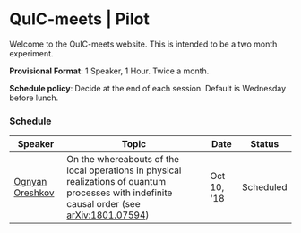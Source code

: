 # QuIC-meets | Pilot
Welcome to the QuIC-meets website. This is intended to be a two month experiment. 

**Provisional Format**: 1 Speaker, 1 Hour. Twice a month.

**Schedule policy**: Decide at the end of each session. Default is Wednesday before lunch.



### Schedule



| Speaker                                                   | Topic                                                        | Date        | Status    |
| --------------------------------------------------------- | ------------------------------------------------------------ | ----------- | --------- |
| [Ognyan Oreshkov](http://quic.ulb.ac.be/members/oreshkov) | On the whereabouts of the local operations in physical realizations of quantum processes with indefinite causal order (see [arXiv:1801.07594](https://arxiv.org/abs/1801.07594)) | Oct 10, '18 | Scheduled |

